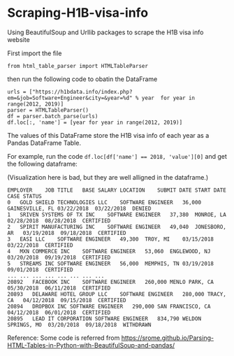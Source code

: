# Scraping-H1B-visa-info
Using BeautifulSoup and Urllib packages to scrape the H1B visa info website

First import the file
```
from html_table_parser import HTMLTableParser
```
then run the following code to obatin the DataFrame
```
urls = ["https://h1bdata.info/index.php?em=&job=Software+Engineer&city=&year=%d" % year  for year in range(2012, 2019)]
parser = HTMLTableParser()
df = parser.batch_parse(urls)
df.loc[:, 'name'] = [year for year in range(2012, 2019)]
```

The values of this DataFrame store the H1B visa info of each year as a Pandas DataFrame Table.

For example, run the code `df.loc[df['name'] == 2018, 'value'][0]` and get the following dataframe:

(Visualization here is bad, but they are well alligned in the dataframe.)
```
EMPLOYER	JOB TITLE	BASE SALARY	LOCATION	SUBMIT DATE	START DATE	CASE STATUS
0	GOLD SHIELD TECHNOLOGIES LLC	SOFTWARE ENGINEER	36,000	GAINESVILLE, FL	03/22/2018	03/22/2018	DENIED
1	SRIVEN SYSTEMS OF TX INC	SOFTWARE ENGINEER	37,380	MONROE, LA	02/28/2018	08/28/2018	CERTIFIED
2	SPIRIT MANUFACTURING INC	SOFTWARE ENGINEER	49,040	JONESBORO, AR	03/19/2018	09/18/2018	CERTIFIED
3	EASI LLC	SOFTWARE ENGINEER	49,300	TROY, MI	03/15/2018	03/22/2018	CERTIFIED
4	MXN COMMERCE INC	SOFTWARE ENGINEER	53,060	ENGLEWOOD, NJ	03/20/2018	09/19/2018	CERTIFIED
5	STREAMS INC	SOFTWARE ENGINEER	56,000	MEMPHIS, TN	03/19/2018	09/01/2018	CERTIFIED
...	...	...	...	...	...	...	...
20892	FACEBOOK INC	SOFTWARE ENGINEER	260,000	MENLO PARK, CA	05/30/2018	06/11/2018	CERTIFIED
20893	DELAWARE HOTEL GROUP LLC	SOFTWARE ENGINEER	280,000	TRACY, CA	04/12/2018	09/15/2018	CERTIFIED
20894	DROPBOX INC	SOFTWARE ENGINEER	290,000	SAN FRANCISCO, CA	04/12/2018	06/01/2018	CERTIFIED
20895	LEAD IT CORPORATION	SOFTWARE ENGINEER	834,790	WELDON SPRINGS, MO	03/20/2018	09/18/2018	WITHDRAWN

```


Reference: Some code is referred from https://srome.github.io/Parsing-HTML-Tables-in-Python-with-BeautifulSoup-and-pandas/
